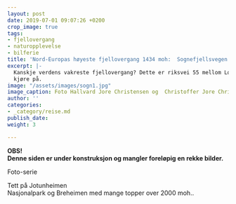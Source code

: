 ```yaml
---
layout: post
date: 2019-07-01 09:07:26 +0200
crop_image: true
tags:
- fjellovergang
- naturopplevelse
- bilferie
title: 'Nord-Europas høyeste fjellovergang 1434 moh:  Sognefjellsvegen    '
excerpt: |-
  Kanskje verdens vakreste fjellovergang? Dette er riksvei 55 mellom Lom og Gaupne hele 108 km lang og en populær turistvei som stadig flere vil
  kjøre på.
image: "/assets/images/sogn1.jpg"
image_caption: Foto Hallvard Jore Christensen og  Christoffer Jore Christensen
author: ''
categories:
- _category/reise.md
publish_date: 
weight: 3

---
```

**OBS!  
Denne siden er under  konstruksjon og mangler foreløpig en rekke bilder.**

Foto-serie

Tett på Jotunheimen  
Nasjonalpark og Breheimen med mange topper over 2000 moh..